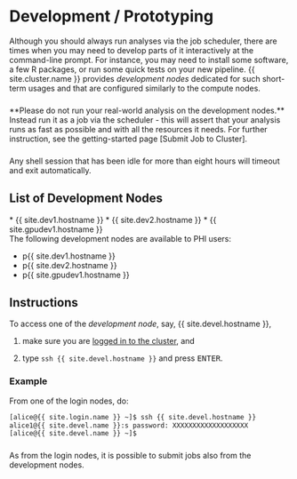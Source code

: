 # Development / Prototyping

Although you should always run analyses via the job scheduler, there are times when you may need to develop parts of it interactively at the command-line prompt.  For instance, you may need to install some software, a few R packages, or run some quick tests on your new pipeline.  {{ site.cluster.name }} provides _development nodes_ dedicated for such short-term usages and that are configured similarly to the compute nodes.

<div class="alert alert-danger" role="alert" style="margin-top: 3ex" markdown="1">
**Please do not run your real-world analysis on the development nodes.**  Instead run it as a job via the scheduler - this will assert that your analysis runs as fast as possible and with all the resources it needs.  For further instruction, see the getting-started page [Submit Job to Cluster].
</div>

<div class="alert alert-warning" role="alert" style="margin-top: 3ex" markdown="1">
Any shell session that has been idle for more than eight hours will timeout and exit automatically.
</div>

## List of Development Nodes

<div class="non-phi" markdown="1">
 * {{ site.dev1.hostname }}
 * {{ site.dev2.hostname }}
<!-- * {{ site.dev3.hostname }} -->
 * {{ site.gpudev1.hostname }}
</div>
<div class="phi" markdown="1">
The following development nodes are available to PHI users:

 * p{{ site.dev1.hostname }}
 * p{{ site.dev2.hostname }}
 * p{{ site.gpudev1.hostname }}
 
</div>


## Instructions

To access one of the _development node_, say, {{ site.devel.hostname }},

1. make sure you are [logged in to the cluster], and

2. type `ssh {{ site.devel.hostname }}` and press <kbd>ENTER</kbd>.


### Example

From one of the login nodes, do:

```sh
[alice@{{ site.login.name }} ~]$ ssh {{ site.devel.hostname }}
alice1@{{ site.devel.name }}:s password: XXXXXXXXXXXXXXXXXXX
[alice@{{ site.devel.name }} ~]$ 
```

<div class="alert alert-info" role="alert" style="margin-top: 3ex" markdown="1">
As from the login nodes, it is possible to submit jobs also from the development nodes.
</div>

[logged in to the cluster]: /hpc/get-started/access-cluster.html
[Submit Job to Cluster]: /hpc/get-started/hello-world-job.html

